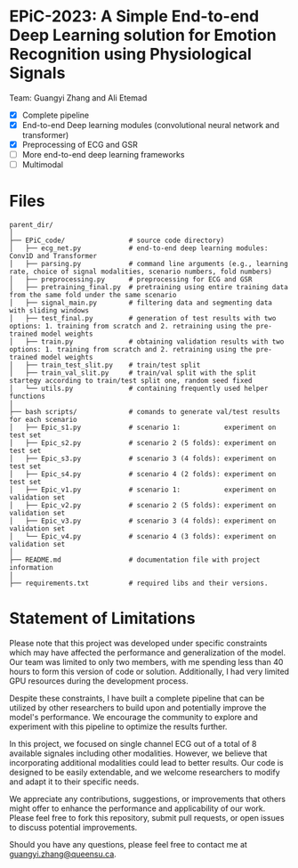 # EPiC-2023: A Simple End-to-end Deep Learning solution for Emotion Recognition using Physiological Signals


Team: Guangyi Zhang and Ali Etemad 



- [x] Complete pipeline
- [x] End-to-end Deep learning modules (convolutional neural network and transformer)
- [x] Preprocessing of ECG and GSR
- [ ] More end-to-end deep learning frameworks
- [ ] Multimodal 

# Files 


```shell
parent_dir/
│
├── EPiC_code/                # source code directory)
│   ├── ecg_net.py            # end-to-end deep learning modules: Conv1D and Transformer
│   ├── parsing.py            # command line arguments (e.g., learning rate, choice of signal modalities, scenario numbers, fold numbers)
│   ├── preprocessing.py      # preprocessing for ECG and GSR
│   ├── pretraining_final.py  # pretraining using entire training data from the same fold under the same scenario
│   ├── signal_main.py        # filtering data and segmenting data with sliding windows
│   ├── test_final.py         # generation of test results with two options: 1. training from scratch and 2. retraining using the pre-trained model weights
│   ├── train.py              # obtaining validation results with two options: 1. training from scratch and 2. retraining using the pre-trained model weights
│   ├── train_test_slit.py    # train/test split
│   ├── train_val_slit.py     # train/val split with the split startegy according to train/test split one, random seed fixed
│   └── utils.py              # containing frequently used helper functions
│
├── bash scripts/             # comands to generate val/test results for each scenario
│   ├── Epic_s1.py            # scenario 1:           experiment on test set 
│   ├── Epic_s2.py            # scenario 2 (5 folds): experiment on test set
│   ├── Epic_s3.py            # scenario 3 (4 folds): experiment on test set
│   ├── Epic_s4.py            # scenario 4 (2 folds): experiment on test set
│   ├── Epic_v1.py            # scenario 1:           experiment on validation set
│   ├── Epic_v2.py            # scenario 2 (5 folds): experiment on validation set
│   ├── Epic_v3.py            # scenario 3 (4 folds): experiment on validation set
│   └── Epic_v4.py            # scenario 4 (3 folds): experiment on validation set
│
├── README.md                 # documentation file with project information
│
├── requirements.txt          # required libs and their versions.

```









# Statement of Limitations

Please note that this project was developed under specific constraints which may have affected the performance and generalization of the model. Our team was limited to only two members, with me spending less than 40 hours to form this version of code or solution. Additionally, I had very limited GPU resources during the development process.

Despite these constraints, I have built a complete pipeline that can be utilized by other researchers to build upon and potentially improve the model's performance. We encourage the community to explore and experiment with this pipeline to optimize the results further.

In this project, we focused on single channel ECG out of a total of 8 available signales including other modalities. However, we believe that incorporating additional modalities could lead to better results. Our code is designed to be easily extendable, and we welcome researchers to modify and adapt it to their specific needs.

We appreciate any contributions, suggestions, or improvements that others might offer to enhance the performance and applicability of our work. Please feel free to fork this repository, submit pull requests, or open issues to discuss potential improvements. 

Should you have any questions, please feel free to contact me at guangyi.zhang@queensu.ca.
